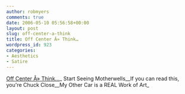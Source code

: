 ```yaml
---
author: robmyers
comments: true
date: 2006-05-10 05:56:58+00:00
layout: post
slug: off-center-a-think
title: Off Center Â» Think…
wordpress_id: 923
categories:
- Aesthetics
- Satire
---
```


[Off Center Â» Think…](http://blogs.walkerart.org/offcenter/?p=284)_ Start Seeing Motherwells__If you can read this, you're Chuck Close__My Other Car is a REAL Work of Art_

